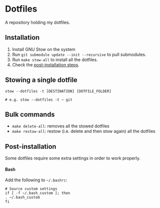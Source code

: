 # Dotfiles

A repository holding my dotfiles.

## Installation

1. Install GNU Stow on the system
2. Run `git submodule update --init --recursive` to pull submodules.
3. Run `make stow-all` to install all the dotfiles.
4. Check the [post-installation steps](#post-installation).

## Stowing a single dotfile

```
stow --dotfiles -t [DESTINATION] [DOTFILE_FOLDER]

# e.g. stow --dotfiles -t ~ git
```

## Bulk commands
- `make delete-all`: removes all the stowed dotfiles
- `make restow-all`: restow (i.e. delete and then stow again) all the dotfiles

## Post-installation

Some dotfiles require some extra settings in order to work properly.

#### Bash

Add the following to `~/.bashrc`:
```
# Source custom settings
if [ -f ~/.bash_custom ]; then
. ~/.bash_custom
fi
```
